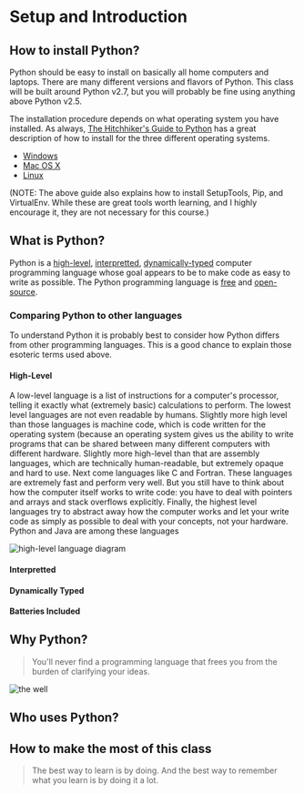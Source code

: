 # Setup and Introduction

## How to install Python?

Python should be easy to install on basically all home computers and laptops. There are many different versions and flavors of Python. This class will be built around Python v2.7, but you will probably be fine using anything above Python v2.5.

The installation procedure depends on what operating system you have installed. As always, [The Hitchhiker's Guide to Python](http://docs.python-guide.org/en/latest/) has a great description of how to install for the three different operating systems.

 * [Windows](http://docs.python-guide.org/en/latest/starting/install/win/)
 * [Mac OS X](http://docs.python-guide.org/en/latest/starting/install/osx/)
 * [Linux](http://docs.python-guide.org/en/latest/starting/install/linux/)

(NOTE: The above guide also explains how to install SetupTools, Pip, and VirtualEnv. While these are great tools worth learning, and I highly encourage it, they are not necessary for this course.)

## What is Python?

Python is a [high-level](https://en.wikipedia.org/wiki/High-level_programming_language), [interpretted](https://en.wikipedia.org/wiki/Interpreted_language), [dynamically-typed](https://en.wikipedia.org/wiki/Dynamic_programming_language) computer programming language whose goal appears to be to make code as easy to write as possible. The Python programming language is [free](http://www.howtogeek.com/howto/31717/what-do-the-phrases-free-speech-vs.-free-beer-really-mean/) and [open-source](https://en.wikipedia.org/wiki/Open_source#Computer_software).

### Comparing Python to other languages

To understand Python it is probably best to consider how Python differs from other programming languages. This is a good chance to explain those esoteric terms used above.

#### High-Level

A low-level language is a list of instructions for a computer's processor, telling it exactly what (extremely basic) calculations to perform. The lowest level languages are not even readable by humans. Slightly more high level than those languages is machine code, which is code written for the operating system (because an operating system gives us the ability to write programs that can be shared between many different computers with different hardware. Slightly more high-level than that are assembly languages, which are technically human-readable, but extremely opaque and hard to use. Next come languages like C and Fortran. These languages are extremely fast and perform very well. But you still have to think about how the computer itself works to write code: you have to deal with pointers and arrays and stack overflows explicitly. Finally, the highest level languages try to abstract away how the computer works and let your write code as simply as possible to deal with your concepts, not your hardware. Python and Java are among these languages

![high-level language diagram](http://blog.malwarebytes.org/wp-content/uploads/2012/09/FlowDiagram2.png)

#### Interpretted

#### Dynamically Typed

#### Batteries Included

## Why Python?

> You'll never find a programming language that frees you from the burden of clarifying your ideas.

![the well](http://imgs.xkcd.com/comics/well_2.png)

## Who uses Python?

## How to make the most of this class

> The best way to learn is by doing. And the best way to remember what you learn is by doing it a lot.
